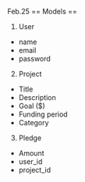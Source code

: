 Feb.25
== Models ==
1) User
- name
- email
- password

2) Project
- Title
- Description
- Goal ($)
- Funding period
- Category


3) Pledge
- Amount
- user_id
- project_id